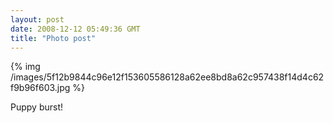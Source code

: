 ```yaml
---
layout: post
date: 2008-12-12 05:49:36 GMT
title: "Photo post"
---
```

{% img /images/5f12b9844c96e12f153605586128a62ee8bd8a62c957438f14d4c62f9b96f603.jpg %}

Puppy burst!